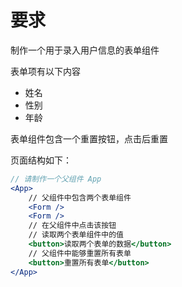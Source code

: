 # 要求

制作一个用于录入用户信息的表单组件

表单项有以下内容

- 姓名
- 性别
- 年龄

表单组件包含一个重置按钮，点击后重置

页面结构如下：

```jsx
// 请制作一个父组件 App
<App>
    // 父组件中包含两个表单组件
    <Form />
    <Form />
    // 在父组件中点击该按钮
    // 读取两个表单组件中的值
    <button>读取两个表单的数据</button>
    // 父组件中能够重置所有表单
    <button>重置所有表单</button>
</App>
```
